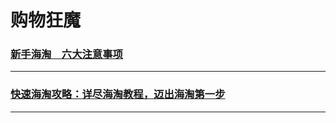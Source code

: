购物狂魔
========

### [新手海淘　六大注意事项](overseas-shopping-fresh-notes)

---

### [快速海淘攻略：详尽海淘教程，迈出海淘第一步](overseas-shopping-start)

---
